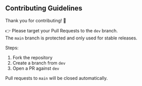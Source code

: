 ## Contributing Guidelines

Thank you for contributing! 🚀

👉 Please target your Pull Requests to the `dev` branch.  
The `main` branch is protected and only used for stable releases.

Steps:
1. Fork the repository
2. Create a branch from `dev`
3. Open a PR against `dev`

Pull requests to `main` will be closed automatically.